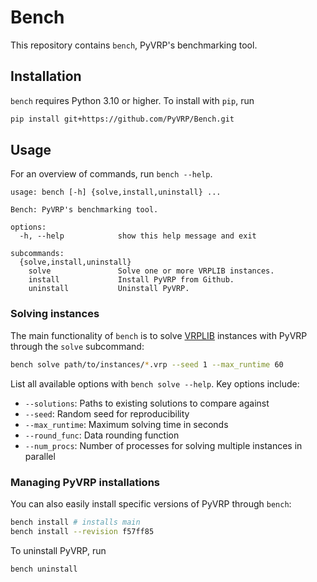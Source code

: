 # Bench

This repository contains `bench`, PyVRP's benchmarking tool.

## Installation

`bench` requires Python 3.10 or higher. To install with `pip`, run

```bash
pip install git+https://github.com/PyVRP/Bench.git
```

## Usage

For an overview of commands, run `bench --help`.

```
usage: bench [-h] {solve,install,uninstall} ...

Bench: PyVRP's benchmarking tool.

options:
  -h, --help            show this help message and exit

subcommands:
  {solve,install,uninstall}
    solve               Solve one or more VRPLIB instances.
    install             Install PyVRP from Github.
    uninstall           Uninstall PyVRP.
```

### Solving instances

The main functionality of `bench` is to solve [VRPLIB](https://pyvrp.org/dev/supported_vrplib_fields.html) instances with PyVRP through the `solve` subcommand:

```bash
bench solve path/to/instances/*.vrp --seed 1 --max_runtime 60
```

List all available options with `bench solve --help`. Key options include:
- `--solutions`: Paths to existing solutions to compare against
- `--seed`: Random seed for reproducibility
- `--max_runtime`: Maximum solving time in seconds
- `--round_func`: Data rounding function
- `--num_procs`: Number of processes for solving multiple instances in parallel

### Managing PyVRP installations

You can also easily install specific versions of PyVRP through `bench`:

```bash
bench install # installs main
bench install --revision f57ff85
```

To uninstall PyVRP, run

```bash
bench uninstall
```
